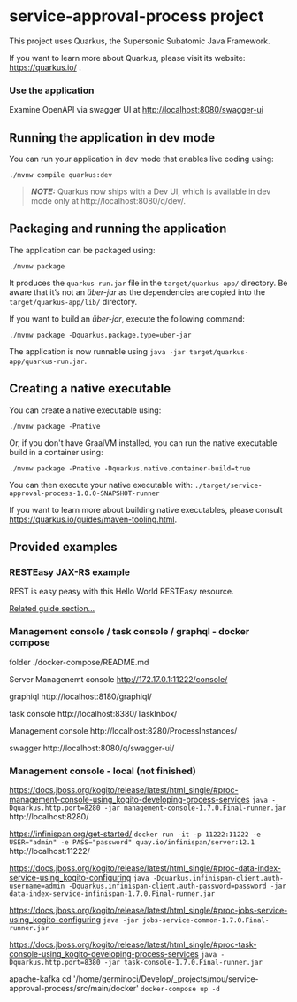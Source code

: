 # service-approval-process project

This project uses Quarkus, the Supersonic Subatomic Java Framework.

If you want to learn more about Quarkus, please visit its website: https://quarkus.io/ .


### Use the application

Examine OpenAPI via swagger UI at [http://localhost:8080/swagger-ui](http://localhost:8080/swagger-ui)

## Running the application in dev mode

You can run your application in dev mode that enables live coding using:
```shell script
./mvnw compile quarkus:dev
```

> **_NOTE:_**  Quarkus now ships with a Dev UI, which is available in dev mode only at http://localhost:8080/q/dev/.

## Packaging and running the application

The application can be packaged using:
```shell script
./mvnw package
```
It produces the `quarkus-run.jar` file in the `target/quarkus-app/` directory.
Be aware that it’s not an _über-jar_ as the dependencies are copied into the `target/quarkus-app/lib/` directory.

If you want to build an _über-jar_, execute the following command:
```shell script
./mvnw package -Dquarkus.package.type=uber-jar
```

The application is now runnable using `java -jar target/quarkus-app/quarkus-run.jar`.

## Creating a native executable

You can create a native executable using: 
```shell script
./mvnw package -Pnative
```

Or, if you don't have GraalVM installed, you can run the native executable build in a container using: 
```shell script
./mvnw package -Pnative -Dquarkus.native.container-build=true
```

You can then execute your native executable with: `./target/service-approval-process-1.0.0-SNAPSHOT-runner`

If you want to learn more about building native executables, please consult https://quarkus.io/guides/maven-tooling.html.

## Provided examples

### RESTEasy JAX-RS example

REST is easy peasy with this Hello World RESTEasy resource.

[Related guide section...](https://quarkus.io/guides/getting-started#the-jax-rs-resources)


### Management console / task console / graphql - docker compose

folder ./docker-compose/README.md

Server Managenemt console
http://172.17.0.1:11222/console/

graphiql
http://localhost:8180/graphiql/

task console
http://localhost:8380/TaskInbox/

Management console
http://localhost:8280/ProcessInstances/

swagger
http://localhost:8080/q/swagger-ui/


### Management console - local (not finished)
https://docs.jboss.org/kogito/release/latest/html_single/#proc-management-console-using_kogito-developing-process-services
`java -Dquarkus.http.port=8280 -jar management-console-1.7.0.Final-runner.jar`
http://localhost:8280/


https://infinispan.org/get-started/
`docker run -it -p 11222:11222 -e USER="admin" -e PASS="password" quay.io/infinispan/server:12.1`
http://localhost:11222/


https://docs.jboss.org/kogito/release/latest/html_single/#proc-data-index-service-using_kogito-configuring
`java -Dquarkus.infinispan-client.auth-username=admin -Dquarkus.infinispan-client.auth-password=password -jar data-index-service-infinispan-1.7.0.Final-runner.jar`


https://docs.jboss.org/kogito/release/latest/html_single/#proc-jobs-service-using_kogito-configuring
`java -jar jobs-service-common-1.7.0.Final-runner.jar`

https://docs.jboss.org/kogito/release/latest/html_single/#proc-task-console-using_kogito-developing-process-services
`java -Dquarkus.http.port=8380 -jar task-console-1.7.0.Final-runner.jar`


apache-kafka
cd '/home/germinoci/Develop/_projects/mou/service-approval-process/src/main/docker'
`docker-compose up -d`
